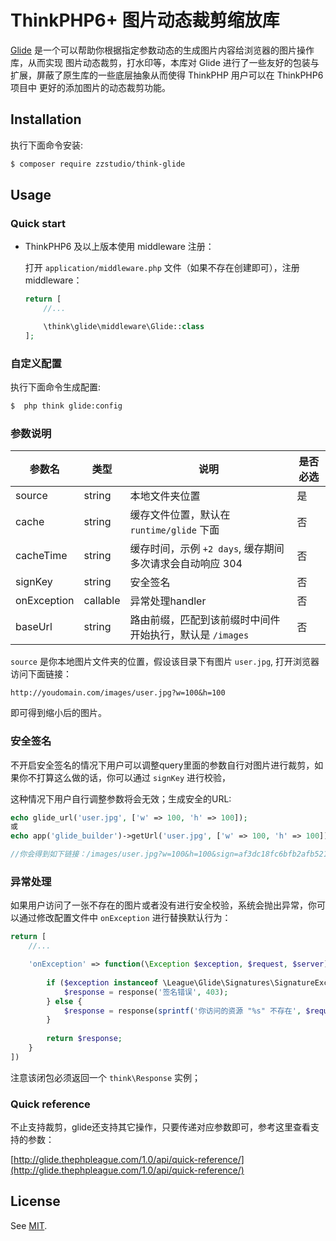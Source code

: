 # ThinkPHP6+ 图片动态裁剪缩放库

[Glide](https://github.com/thephpleague/glide) 是一个可以帮助你根据指定参数动态的生成图片内容给浏览器的图片操作库，从而实现
图片动态裁剪，打水印等，本库对 Glide 进行了一些友好的包装与扩展，屏蔽了原生库的一些底层抽象从而使得 ThinkPHP 用户可以在 ThinkPHP6 项目中
更好的添加图片的动态裁剪功能。

## Installation

执行下面命令安装:

```bash
$ composer require zzstudio/think-glide
```

## Usage

### Quick start

- ThinkPHP6 及以上版本使用 middleware 注册：

    打开 `application/middleware.php` 文件（如果不存在创建即可），注册 middleware：
    
    ```php
    return [
        //...
    
        \think\glide\middleware\Glide::class
    ];
    ```

### 自定义配置

执行下面命令生成配置:

```bash
$  php think glide:config
```

### 参数说明

| 参数名 | 类型 | 说明 | 是否必选 |
| --- | --- | --- | --- |
| source | string | 本地文件夹位置 | 是 |
| cache| string | 缓存文件位置，默认在 `runtime/glide` 下面| 否 |
| cacheTime| string | 缓存时间，示例 `+2 days`, 缓存期间多次请求会自动响应 304| 否 |
| signKey | string | 安全签名 | 否 | 
| onException | callable | 异常处理handler | 否 | 
| baseUrl | string | 路由前缀，匹配到该前缀时中间件开始执行，默认是 `/images` | 否 | 

`source` 是你本地图片文件夹的位置，假设该目录下有图片 `user.jpg`, 打开浏览器访问下面链接：
 
```
http://youdomain.com/images/user.jpg?w=100&h=100
```
即可得到缩小后的图片。

### 安全签名

不开启安全签名的情况下用户可以调整query里面的参数自行对图片进行裁剪，如果你不打算这么做的话，你可以通过
`signKey` 进行校验，

这种情况下用户自行调整参数将会无效；生成安全的URL:

```php
echo glide_url('user.jpg', ['w' => 100, 'h' => 100]);
或
echo app('glide_builder')->getUrl('user.jpg', ['w' => 100, 'h' => 100]);

//你会得到如下链接：/images/user.jpg?w=100&h=100&sign=af3dc18fc6bfb2afb521e587c348b904
```

### 异常处理

如果用户访问了一张不存在的图片或者没有进行安全校验，系统会抛出异常，你可以通过修改配置文件中 `onException` 进行替换默认行为：

```php
return [
    //...

    'onException' => function(\Exception $exception, $request, $server){
    
        if ($exception instanceof \League\Glide\Signatures\SignatureException) {
            $response = response('签名错误', 403);
        } else {
            $response = response(sprintf('你访问的资源 "%s" 不存在', $request->path()), 404);
        }
        
        return $response;
    }
])
```

注意该闭包必须返回一个 `think\Response` 实例；

### Quick reference

不止支持裁剪，glide还支持其它操作，只要传递对应参数即可，参考这里查看支持的参数：

[http://glide.thephpleague.com/1.0/api/quick-reference/](http://glide.thephpleague.com/1.0/api/quick-reference/)  

## License

See [MIT](https://opensource.org/licenses/MIT).
